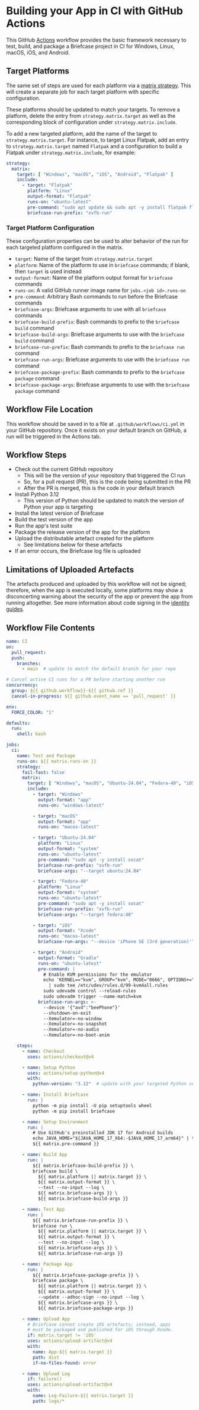 # Building your App in CI with GitHub Actions

This GitHub [Actions](https://docs.github.com/en/actions) workflow
provides the basic framework necessary to test, build, and package a
Briefcase project in CI for Windows, Linux, macOS, iOS, and Android.

## Target Platforms

The same set of steps are used for each platform via a [matrix
strategy](https://docs.github.com/en/actions/writing-workflows/choosing-what-your-workflow-does/running-variations-of-jobs-in-a-workflow).
This will create a separate job for each target platform with specific
configuration.

These platforms should be updated to match your targets. To remove a
platform, delete the entry from `strategy.matrix.target` as well as the
corresponding block of configuration under `strategy.matrix.include`.

To add a new targeted platform, add the name of the target to
`strategy.matrix.target`. For instance, to target Linux Flatpak, add an
entry to `strategy.matrix.target` named `Flatpak` and a configuration to
build a Flatpak under `strategy.matrix.include`, for example:

```YAML
strategy:
  matrix:
    target: [ "Windows", "macOS", "iOS", "Android", "Flatpak" ]
    include:
      - target: "Flatpak"
        platform: "Linux"
        output-format: "Flatpak"
        runs-on: "ubuntu-latest"
        pre-command: "sudo apt update && sudo apt -y install flatpak flatpak-builder"
        briefcase-run-prefix: "xvfb-run"
```

### Target Platform Configuration

These configuration properties can be used to alter behavior of the run
for each targeted platform configured in the matrix.

- `target`: Name of the target from `strategy.matrix.target`
- `platform`: Name of the platform to use in `briefcase` commands; if
  blank, then `target` is used instead
- `output-format`: Name of the platform output format for `briefcase`
  commands
- `runs-on`: A valid GitHub runner image name for
  `jobs.<job id>.runs-on`
- `pre-command`: Arbitrary Bash commands to run before the Briefcase
  commands
- `briefcase-args`: Briefcase arguments to use with all `briefcase`
  commands
- `briefcase-build-prefix`: Bash commands to prefix to the
  `briefcase build` command
- `briefcase-build-args`: Briefcase arguments to use with the
  `briefcase build` command
- `briefcase-run-prefix`: Bash commands to prefix to the `briefcase run`
  command
- `briefcase-run-args`: Briefcase arguments to use with the
  `briefcase run` command
- `briefcase-package-prefix`: Bash commands to prefix to the
  `briefcase package` command
- `briefcase-package-args`: Briefcase arguments to use with the
  `briefcase package` command

## Workflow File Location

This workflow should be saved in to a file at `.github/workflows/ci.yml`
in your GitHub repository. Once it exists on your default branch on
GitHub, a run will be triggered in the Actions tab.

## Workflow Steps

- Check out the current GitHub repository
  - This will be the version of your repository that triggered the CI
    run
  - So, for a pull request (PR), this is the code being submitted in the
    PR
  - After the PR is merged, this is the code in your default branch
- Install Python 3.12
  - This version of Python should be updated to match the version of
    Python your app is targeting
- Install the latest version of Briefcase
- Build the test version of the app
- Run the app's test suite
- Package the release version of the app for the platform
- Upload the distributable artefact created for the platform
  - See limitations below for these artefacts
- If an error occurs, the Briefcase log file is uploaded

## Limitations of Uploaded Artefacts

The artefacts produced and uploaded by this workflow will not be signed;
therefore, when the app is executed locally, some platforms may show a
disconcerting warning about the security of the app or prevent the app
from running altogether. See more information about code signing in the
[identity guides](../how-to/code-signing/).

## Workflow File Contents

```YAML
name: CI
on:
  pull_request:
  push:
    branches:
      - main  # update to match the default branch for your repo

# Cancel active CI runs for a PR before starting another run
concurrency:
  group: ${{ github.workflow}}-${{ github.ref }}
  cancel-in-progress: ${{ github.event_name == 'pull_request' }}

env:
  FORCE_COLOR: "1"

defaults:
  run:
    shell: bash

jobs:
  ci:
    name: Test and Package
    runs-on: ${{ matrix.runs-on }}
    strategy:
      fail-fast: false
      matrix:
        target: [ "Windows", "macOS", "Ubuntu-24.04", "Fedora-40", "iOS", "Android"]
        include:
          - target: "Windows"
            output-format: "app"
            runs-on: "windows-latest"

          - target: "macOS"
            output-format: "app"
            runs-on: "macos-latest"

          - target: "Ubuntu-24.04"
            platform: "Linux"
            output-format: "system"
            runs-on: "ubuntu-latest"
            pre-command: "sudo apt -y install socat"
            briefcase-run-prefix: "xvfb-run"
            briefcase-args: "--target ubuntu:24.04"

          - target: "Fedora-40"
            platform: "Linux"
            output-format: "system"
            runs-on: "ubuntu-latest"
            pre-command: "sudo apt -y install socat"
            briefcase-run-prefix: "xvfb-run"
            briefcase-args: "--target fedora:40"

          - target: "iOS"
            output-format: "Xcode"
            runs-on: "macos-latest"
            briefcase-run-args: "--device 'iPhone SE (3rd generation)'"

          - target: "Android"
            output-format: "Gradle"
            runs-on: "ubuntu-latest"
            pre-command: |
              # Enable KVM permissions for the emulator
              echo 'KERNEL=="kvm", GROUP="kvm", MODE="0666", OPTIONS+="static_node=kvm"' \
                | sudo tee /etc/udev/rules.d/99-kvm4all.rules
              sudo udevadm control --reload-rules
              sudo udevadm trigger --name-match=kvm
            briefcase-run-args: >-
              --device '{"avd":"beePhone"}'
              --shutdown-on-exit
              --Xemulator=-no-window
              --Xemulator=-no-snapshot
              --Xemulator=-no-audio
              --Xemulator=-no-boot-anim

    steps:
      - name: Checkout
        uses: actions/checkout@v4

      - name: Setup Python
        uses: actions/setup-python@v4
        with:
          python-version: "3.12"  # update with your targeted Python version

      - name: Install Briefcase
        run: |
          python -m pip install -U pip setuptools wheel
          python -m pip install briefcase

      - name: Setup Environment
        run: |
          # Use GitHub's preinstalled JDK 17 for Android builds
          echo JAVA_HOME="${JAVA_HOME_17_X64:-$JAVA_HOME_17_arm64}" | tee -a ${GITHUB_ENV}
          ${{ matrix.pre-command }}

      - name: Build App
        run: |
          ${{ matrix.briefcase-build-prefix }} \
          briefcase build \
            ${{ matrix.platform || matrix.target }} \
            ${{ matrix.output-format }} \
            --test --no-input --log \
            ${{ matrix.briefcase-args }} \
            ${{ matrix.briefcase-build-args }}

      - name: Test App
        run: |
          ${{ matrix.briefcase-run-prefix }} \
          briefcase run \
            ${{ matrix.platform || matrix.target }} \
            ${{ matrix.output-format }} \
            --test --no-input --log \
            ${{ matrix.briefcase-args }} \
            ${{ matrix.briefcase-run-args }}

      - name: Package App
        run: |
          ${{ matrix.briefcase-package-prefix }} \
          briefcase package \
            ${{ matrix.platform || matrix.target }} \
            ${{ matrix.output-format }} \
            --update --adhoc-sign --no-input --log \
            ${{ matrix.briefcase-args }} \
            ${{ matrix.briefcase-package-args }}

      - name: Upload App
        # Briefcase cannot create iOS artefacts; instead, apps
        # must be packaged and published for iOS through Xcode.
        if: matrix.target != 'iOS'
        uses: actions/upload-artifact@v4
        with:
          name: App-${{ matrix.target }}
          path: dist
          if-no-files-found: error

      - name: Upload Log
        if: failure()
        uses: actions/upload-artifact@v4
        with:
          name: Log-Failure-${{ matrix.target }}
          path: logs/*
```
